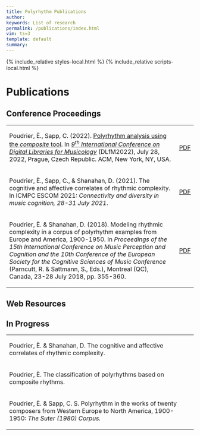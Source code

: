 ```yaml
---
title: Polyrhythm Publications
author: 
keywords: List of research
permalink: /publications/index.html
vim: ts=3
template: default
summary: 
---
```


{% include_relative styles-local.html %}
{% include_relative scripts-local.html %}

# Publications #


## Conference Proceedings ##


<table>
<tbody>
  <tr>
    <td class="topalign"><p>Poudrier, È., Sapp, C. (2022). <a href="https://drive.google.com/file/d/13ywmzOBdvYK2F5KS5qEvwfmZ9Cf1xyg9/view?usp=sharing" target="_blank">Polyrhythm analysis using the <em>composite</em> tool</a>. In <a href="https://dlfm.web.ox.ac.uk/" target="_blank"><em>9<sup>th</sup> International Conference on Digital Libraries for Musicology</em></a> (DLfM2022), July 28, 2022, Prague, Czech Republic. ACM, New York, NY, USA.</p></td>
    <td class="topalign"><a class="buttonlink" href="https://dl.acm.org/doi/10.1145/3543882.3543890" target="_blank">PDF</a></td>
  </tr>
  <tr>
    <td class="topalign"><p>Poudrier, È., Sapp, C., &amp; Shanahan, D. (2021). The cognitive and affective correlates of rhythmic complexity. In ICMPC ESCOM 2021: <em>Connectivity and diversity in music cognition, 28-31 July 2021</em>.</p></td>
    <td class="topalign"><a class="buttonlink" href="https://drive.google.com/file/d/1hCtYDdTHfb3Txo2ryT1ZS2JzL8tT5I6U/view" target="_blank">PDF</a></td>
  </tr>
  <tr>
    <td class="topalign"><p>Poudrier, È. &amp; Shanahan, D. (2018). Modeling rhythmic complexity in a corpus of polyrhythm examples from Europe and America, 1900-1950. In <em>Proceedings of the 15th International Conference on Music Perception and Cognition and the 10th Conference of the European Society for the Cognitive Sciences of Music Conference</em> (Parncutt, R. &amp; Sattmann, S., Eds.), Montreal (QC), Canada, 23-28 July 2018, pp. 355-360.</p></td>
    <td class="topalign"><a class="buttonlink" href="https://static.unigraz.at/fileadmin/veranstaltungen/music-psychology-conference2018/documents/ICMPC15_ESCOM10%20Proceedings.pdf" target="_blank">PDF</a></td>
  </tr>
</table>
</tbody>
	

## Web Resources ##




## In Progress ##

	
<table>
<tbody>
  <tr>
    <td class="topalign"><p>Poudrier, È. &amp; Shanahan, D. The cognitive and affective correlates of rhythmic complexity.</p></td>
  </tr>
  <tr>
    <td class="topalign"><p>Poudrier, È. The classification of polyrhythms based on composite rhythms.</p></td>
  </tr>
  <tr>
    <td class="topalign"><p>Poudrier, È. &amp; Sapp, C. S. Polyrhythm in the works of twenty composers from Western Europe to North America, 1900-1950: <em>The Suter (1980) Corpus.</em></p></td>
  </tr>
</table>
</tbody>
